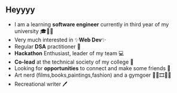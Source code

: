 ## Heyyyy 

- I am a learning **software engineer** currently in third year of my university 🎓🧑‍💻
- Very much interested in ✨**Web Dev**✨
- Regular **DSA** practitioner 🧠
- **Hackathon** Enthusiast, leader of my team 💻
- **Co-lead** at the technical society of my college 💪
- Looking for **opportunities** to connect and make some friends 🤝
- Art nerd (films,books,paintings,fashion) and a gymgoer 🏃‍♂️🎞️📖🎨
- Recreational writer 🖊️
